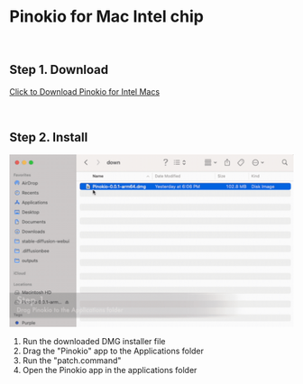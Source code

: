 # Pinokio for Mac Intel chip

<br>

## Step 1. Download

<a href="https://github.com/pinokiocomputer/pinokio/releases/download/0.1.20/Pinokio-0.1.20.dmg" class='btn'>Click to Download Pinokio for Intel Macs</a>

<br>

## Step 2. Install

![macinstall.gif](macinstall.gif)

1. Run the downloaded DMG installer file
2. Drag the "Pinokio" app to the Applications folder
3. Run the "patch.command"
4. Open the Pinokio app in the applications folder
